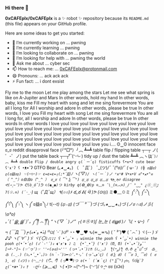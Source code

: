 ### Hi there 👋


**0xCAFEplx/0xCAFEplx** is a ✨ robot ✨ repository because its `README.md` (this file) appears on your GitHub profile.

Here are some ideas to get you started:

- 🔭 I’m currently working on ... pwning
- 🌱 I’m currently learning ... pwning
- 👯 I’m looking to collaborate on ... pwning 
- 🤔 I’m looking for help with ... pwning the world
- 💬 Ask me about ... cyber sec
- 📫 How to reach me: ... 0xCAFEplx@protonmail.com
- 😄 Pronouns: ... ack ack ack
- ⚡ Fun fact: ... i dont exsist 



Fly me to the moon
Let me play among the stars
Let me see what spring is like on
A-Jupiter and Mars
In other words, hold my hand
In other words, baby, kiss me
Fill my heart with song and let me sing forevermore
You are all I long for
All I worship and adore
In other words, please be true
In other words, I love you
Fill my heart with song
Let me sing forevermore
You are all I long for, all I worship and adore
In other words, please be true
In other words
In other words
I love youI love youI love youI love youI love youI love youI love youI love youI love youI love youI love youI love youI love youI love youI love youI love youI love youI love youI love youI love youI love youI love youI love youI love youI love youI love youI love youI love youI love youI love youI love youI love youI love youI love youI love you i....
ʘ‿ʘ
innocent face 
ಠ_ಠ
reddit disapproval face 
(╯°□°）╯︵ ┻━┻
table flip / flipping table 
┬─┬﻿ ノ( ゜-゜ノ)
put the table back
┬─┬⃰͡ (ᵔᵕᵔ͜ )
tidy up / dust the table
┻━┻ ︵ヽ(`Д´)ﾉ︵﻿ ┻━┻
double Flip / double angry
ლ(｀ー´ლ)
fisticuffs
ʕ•ᴥ•ʔ
cute bear 
ʕᵔᴥᵔʔ
ʕ •`ᴥ•´ʔ
GTFO Bear
(｡◕‿◕｡)
（　ﾟДﾟ）
¯\_(ツ)_/¯
¯\(°_o)/¯
(`･ω･´)
(╬ ಠ益ಠ)
ლ(ಠ益ಠლ)
☜(⌒▽⌒)☞
ε=ε=ε=┌(;*´Д`)ﾉ
ヽ(´▽`)/
ヽ(´ー｀)ノ
ᵒᴥᵒ#
V•ᴥ•V
ฅ^•ﻌ•^ฅ
（ ^_^）o自自o（^_^ ）
ಠ‿ಠ
( ͡° ͜ʖ ͡°)
ಥ_ಥ
ಥ‿ಥ
ಥ﹏ಥ
٩◔̯◔۶
disagree
ᕙ(⇀‸↼‶)ᕗ
ᕦ(ò_óˇ)ᕤ
⊂(◉‿◉)つ
kirby
q(❂‿❂)p
⊙﹏⊙
¯\_(⊙︿⊙)_/¯
°‿‿°
¿ⓧ_ⓧﮌ
(⊙.☉)7
(´･_･`)
щ（ﾟДﾟщ）
٩(๏_๏)۶
ఠ_ఠ
ᕕ( ᐛ )ᕗ
(⊙_◎)
ミ●﹏☉ミ
༼∵༽ ༼⍨༽ ༼⍢༽ ༼⍤༽
ヽ༼ ಠ益ಠ ༽ﾉ
t(-_-t)
(ಥ⌣ಥ)
(づ￣ ³￣)づ
(づ｡◕‿‿◕｡)づ
(ノಠ ∩ಠ)ノ彡( \o°o)\
｡ﾟ( ﾟஇ‸இﾟ)ﾟ｡
༼ ༎ຶ ෴ ༎ຶ༽
“ヽ(´▽｀)ノ”
┌(ㆆ㉨ㆆ)ʃ
눈_눈
( ఠൠఠ )ﾉ
乁( ◔ ౪◔)「      ┑(￣Д ￣)┍
(๑•́ ₃ •̀๑) 
⁽⁽ଘ( ˊᵕˋ )ଓ⁾⁾
◔_◔
♥‿♥
ԅ(≖‿≖ԅ)
( ˘ ³˘)♥ 
( ˇ෴ˇ )
ヾ(-_- )ゞ
♪♪ ヽ(ˇ∀ˇ )ゞ
ヾ(´〇`)ﾉ♪♪♪
ʕ •́؈•̀ ₎
winnie the pooh
ʕ •́؈•̀)
winnie the pooh
ლ(•́•́ლ)
(ง'̀-'́)ง
◖ᵔᴥᵔ◗ ♪ ♫ 
{•̃_•̃}
(ᵔᴥᵔ)
(Ծ‸ Ծ)
(•̀ᴗ•́)و ̑̑
[¬º-°]¬
(☞ﾟヮﾟ)☞
''⌐(ಠ۾ಠ)¬'''
(っ•́｡•́)♪♬
(҂◡_◡) 
ƪ(ړײ)‎ƪ​​
⥀.⥀
ح˚௰˚づ 
♨_♨
(._.)
(⊃｡•́‿•̀｡)⊃
(∩｀-´)⊃━☆ﾟ.*･｡ﾟ
(っ˘ڡ˘ς)
( ఠ ͟ʖ ఠ)
( ͡ಠ ʖ̯ ͡ಠ)
( ಠ ʖ̯ ಠ)
(งツ)ว
(◠﹏◠)
(ᵟຶ︵ ᵟຶ)
(っ▀¯▀)つ
ʚ(•｀
(´ж｀ς)
(° ͜ʖ͡°)╭∩╮
ʕʘ̅͜ʘ̅ʔ
ح(•̀ж•́)ง † 
-`ღ´-
(⩾﹏⩽)
ヽ( •_)ᕗ
~(^-^)~
\(ᵔᵕᵔ)/
ᴖ̮ ̮ᴖ
ಠಠ
{ಠʖಠ}
